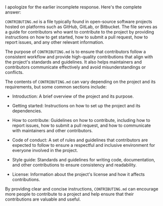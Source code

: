 I apologize for the earlier incomplete response. Here's the complete answer:

`CONTRIBUTING.md` is a file typically found in open-source software projects hosted on platforms such as GitHub, GitLab, or Bitbucket. The file serves as a guide for contributors who want to contribute to the project by providing instructions on how to get started, how to submit a pull request, how to report issues, and any other relevant information.

The purpose of `CONTRIBUTING.md` is to ensure that contributors follow a consistent workflow and provide high-quality contributions that align with the project's standards and guidelines. It also helps maintainers and contributors communicate effectively and avoid misunderstandings or conflicts.

The contents of `CONTRIBUTING.md` can vary depending on the project and its requirements, but some common sections include:

- Introduction: A brief overview of the project and its purpose.

- Getting started: Instructions on how to set up the project and its dependencies.

- How to contribute: Guidelines on how to contribute, including how to report issues, how to submit a pull request, and how to communicate with maintainers and other contributors.

- Code of conduct: A set of rules and guidelines that contributors are expected to follow to ensure a respectful and inclusive environment for everyone involved in the project.

- Style guide: Standards and guidelines for writing code, documentation, and other contributions to ensure consistency and readability.

- License: Information about the project's license and how it affects contributions.

By providing clear and concise instructions, `CONTRIBUTING.md` can encourage more people to contribute to a project and help ensure that their contributions are valuable and useful.

 
